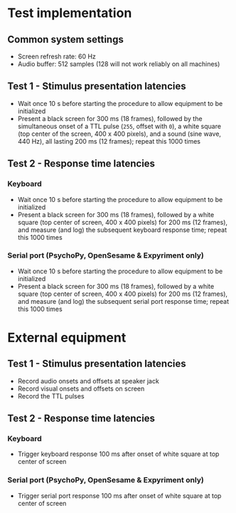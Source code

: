 # Test implementation

## Common system settings
- Screen refresh rate: 60 Hz
- Audio buffer: 512 samples (128 will not work reliably on all machines)

## Test 1 - Stimulus presentation latencies
- Wait once 10 s before starting the procedure to allow equipment to be initialized
- Present a black screen for 300 ms (18 frames), followed by the simultaneous onset of a TTL pulse (`255`, offset with `0`), a white square (top center of the screen, 400 x 400 pixels), and a sound (sine wave, 440 Hz), all lasting 200 ms (12 frames); repeat this 1000 times

## Test 2 - Response time latencies

### Keyboard
- Wait once 10 s before starting the procedure to allow equipment to be initialized
- Present a black screen for 300 ms (18 frames), followed by a white square (top center of screen, 400 x 400 pixels) for 200 ms (12 frames), and measure (and log) the subsequent keyboard response time; repeat this 1000 times

### Serial port (PsychoPy, OpenSesame & Expyriment only)
- Wait once 10 s before starting the procedure to allow equipment to be initialized
- Present a black screen for 300 ms (18 frames), followed by a white square (top center of screen, 400 x 400 pixels) for 200 ms (12 frames), and measure (and log) the subsequent serial port response time; repeat this 1000 times

# External equipment

## Test 1 - Stimulus presentation latencies
- Record audio onsets and offsets at speaker jack
- Record visual onsets and offsets on screen
- Record the TTL pulses

## Test 2 - Response time latencies

### Keyboard
- Trigger keyboard response 100 ms after onset of white square at top center of screen

### Serial port (PsychoPy, OpenSesame & Expyriment only)
- Trigger serial port response 100 ms after onset of white square at top center of screen
